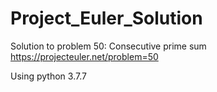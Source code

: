 # Project_Euler_Solution

Solution to problem 50: Consecutive prime sum
https://projecteuler.net/problem=50 

Using python 3.7.7
